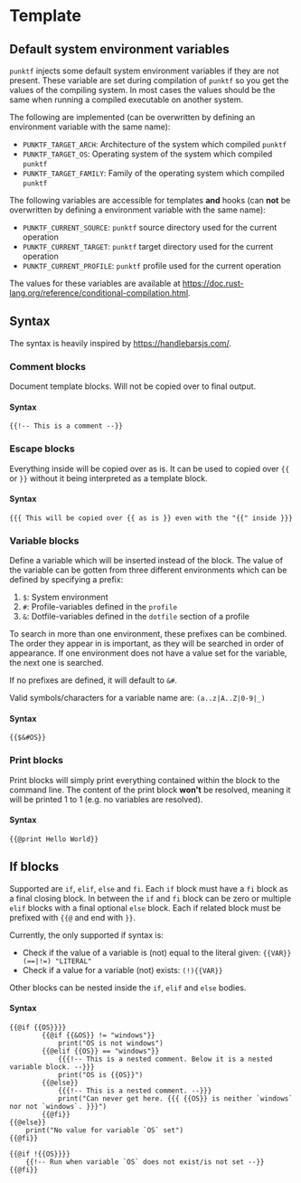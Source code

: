 # Template

## Default system environment variables

`punktf` injects some default system environment variables if they are not present. These variable are set during compilation of `punktf` so you get the values of the compiling system. In most cases the values should be the same when running a compiled executable on another system.

The following are implemented (can be overwritten by defining an environment variable with the same name):

- `PUNKTF_TARGET_ARCH`: Architecture of the system which compiled `punktf`
- `PUNKTF_TARGET_OS`: Operating system of the system which compiled `punktf`
- `PUNKTF_TARGET_FAMILY`: Family of the operating system which compiled `punktf`

The following variables are accessible for templates **and** hooks (can **not** be overwritten by defining a environment variable with the same name):

- `PUNKTF_CURRENT_SOURCE`: `punktf` source directory used for the current operation
- `PUNKTF_CURRENT_TARGET`: `punktf` target directory used for the current operation
- `PUNKTF_CURRENT_PROFILE`: `punktf` profile used for the current operation

The values for these variables are available at <https://doc.rust-lang.org/reference/conditional-compilation.html>.

## Syntax

The syntax is heavily inspired by <https://handlebarsjs.com/>.

### Comment blocks

Document template blocks. Will not be copied over to final output.

#### Syntax

`{{!-- This is a comment --}}`

### Escape blocks

Everything inside will be copied over as is. It can be used to  copied over `{{` or `}}` without it being interpreted as a template block.

#### Syntax

`{{{ This will be copied over {{ as is }} even with the "{{" inside }}}`

### Variable blocks

Define a variable which will be inserted instead of the block. The value of the variable can be gotten from three different environments which can be defined by specifying a prefix:

1) `$`: System environment
2) `#`: Profile-variables defined in the `profile`
2) `&`: Dotfile-variables defined in the `dotfile` section of a profile

To search in more than one environment, these prefixes can be combined. The order they appear in is important, as they will be searched in order of appearance. If one environment does not have a value set for the variable, the next one is searched.

If no prefixes are defined, it will default to `&#`.

Valid symbols/characters for a variable name are: `(a..z|A..Z|0-9|_)`

#### Syntax

`{{$&#OS}}`

### Print blocks

Print blocks will simply print everything contained within the block to the command line. The content of the print block **won't** be resolved, meaning it will be printed 1 to 1 (e.g. no variables are resolved).

#### Syntax

`{{@print Hello World}}`

## If blocks

Supported are `if`, `elif`, `else` and `fi`. Each `if` block must have a `fi` block as a final closing block.
In between the `if` and `fi` block can be zero or multiple `elif` blocks with a final optional `else` block.
Each if related block must be prefixed with `{{@` and end with `}}`.

Currently, the only supported if syntax is:

- Check if the value of a variable is (not) equal to the literal given: `{{VAR}} (==|!=) "LITERAL"`
- Check if a value for a variable (not) exists: `(!){{VAR}}`

Other blocks can be nested inside the `if`, `elif` and `else` bodies.

#### Syntax

```text
{{@if {{OS}}}}
        {{@if {{&OS}} != "windows"}}
	        print("OS is not windows")
        {{@elif {{OS}} == "windows"}}
	        {{{!-- This is a nested comment. Below it is a nested variable block. --}}}
	        print("OS is {{OS}}")
        {{@else}}
	        {{{!-- This is a nested comment. --}}}
	        print("Can never get here. {{{ {{OS}} is neither `windows` nor not `windows`. }}}")
        {{@fi}}
{{@else}}
	print("No value for variable `OS` set")
{{@fi}}

{{@if !{{OS}}}}
    {{!-- Run when variable `OS` does not exist/is not set --}}
{{@fi}}
```
